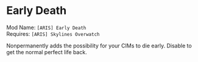# Early Death
Mod Name: `[ARIS] Early Death`  
Requires: `[ARIS] Skylines Overwatch`

Nonpermanently adds the possibility for your CIMs to die early. Disable to get the normal perfect life back.
